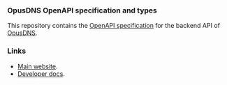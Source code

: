 ### OpusDNS OpenAPI specification and types

This repository contains the [OpenAPI specification](https://swagger.io/specification/) for the backend API of [OpusDNS](https://www.opusdns.com/).

### Links

 - [Main website](https://www.opusdns.com/).
 - [Developer docs](https://developers.opusdns.com/).
